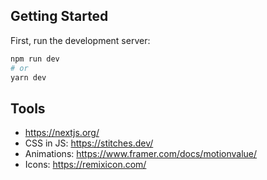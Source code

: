 ## Getting Started

First, run the development server:

```bash
npm run dev
# or
yarn dev
```

## Tools

- https://nextjs.org/
- CSS in JS: https://stitches.dev/
- Animations: https://www.framer.com/docs/motionvalue/
- Icons: https://remixicon.com/
